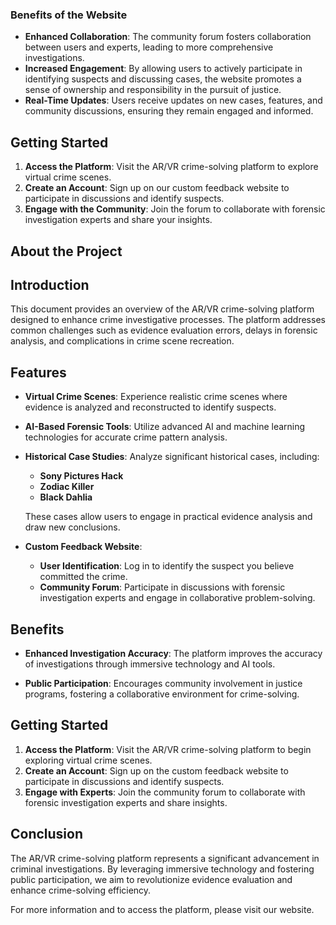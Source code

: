 ### Benefits of the Website
- **Enhanced Collaboration**: The community forum fosters collaboration between users and experts, leading to more comprehensive investigations.
- **Increased Engagement**: By allowing users to actively participate in identifying suspects and discussing cases, the website promotes a sense of ownership and responsibility in the pursuit of justice.
- **Real-Time Updates**: Users receive updates on new cases, features, and community discussions, ensuring they remain engaged and informed.

## Getting Started

1. **Access the Platform**: Visit the AR/VR crime-solving platform to explore virtual crime scenes.
2. **Create an Account**: Sign up on our custom feedback website to participate in discussions and identify suspects.
3. **Engage with the Community**: Join the forum to collaborate with forensic investigation experts and share your insights.


## About the Project 



## Introduction

This document provides an overview of the AR/VR crime-solving platform designed to enhance crime investigative processes. The platform addresses common challenges such as evidence evaluation errors, delays in forensic analysis, and complications in crime scene recreation.

## Features

- **Virtual Crime Scenes**: Experience realistic crime scenes where evidence is analyzed and reconstructed to identify suspects.

- **AI-Based Forensic Tools**: Utilize advanced AI and machine learning technologies for accurate crime pattern analysis.

- **Historical Case Studies**: Analyze significant historical cases, including:
  - **Sony Pictures Hack**
  - **Zodiac Killer**
  - **Black Dahlia**
  
  These cases allow users to engage in practical evidence analysis and draw new conclusions.

- **Custom Feedback Website**: 
  - **User Identification**: Log in to identify the suspect you believe committed the crime.
  - **Community Forum**: Participate in discussions with forensic investigation experts and engage in collaborative problem-solving.

## Benefits

- **Enhanced Investigation Accuracy**: The platform improves the accuracy of investigations through immersive technology and AI tools.

- **Public Participation**: Encourages community involvement in justice programs, fostering a collaborative environment for crime-solving.

## Getting Started

1. **Access the Platform**: Visit the AR/VR crime-solving platform to begin exploring virtual crime scenes.
2. **Create an Account**: Sign up on the custom feedback website to participate in discussions and identify suspects.
3. **Engage with Experts**: Join the community forum to collaborate with forensic investigation experts and share insights.

## Conclusion

The AR/VR crime-solving platform represents a significant advancement in criminal investigations. By leveraging immersive technology and fostering public participation, we aim to revolutionize evidence evaluation and enhance crime-solving efficiency.

For more information and to access the platform, please visit our website.
